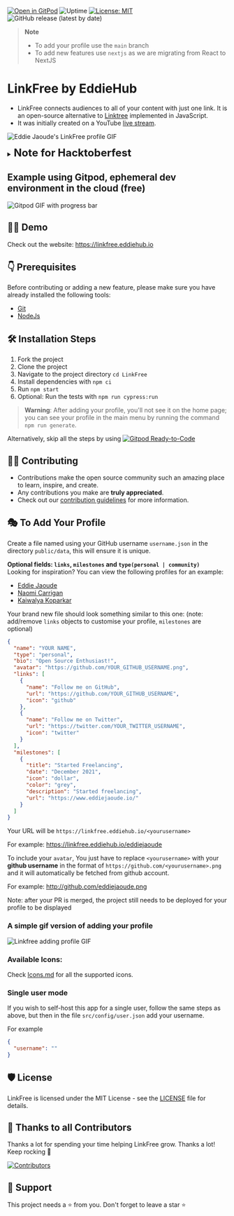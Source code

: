 [![Open in GitPod](https://img.shields.io/badge/Gitpod-Ready--to--Code-blue?logo=gitpod)](https://gitpod.io/#https://github.com/EddieHubCommunity/LinkFree)  ![Uptime](https://img.shields.io/endpoint?url=https%3A%2F%2Fraw.githubusercontent.com%2FEddieHubCommunity%2Fmonitoring%2Fmaster%2Fapi%2Flink-free%2Fuptime.json) [![License: MIT](https://img.shields.io/badge/License-MIT-yellow.svg)](https://opensource.org/licenses/MIT) ![GitHub release (latest by date)](https://img.shields.io/github/v/release/EddieHubCommunity/LinkFree?style=for-the-badge)

> **Note**
>
> - To add your profile use the `main` branch
> - To add new features use `nextjs` as we are migrating from React to NextJS

# LinkFree by EddieHub

- LinkFree connects audiences to all of your content with just one link. It is an open-source alternative to [Linktree](https://linktr.ee/) implemented in JavaScript.
- It was initially created on a YouTube [live stream](https://www.youtube.com/watch?v=Jorl_vcp-Ew).

![Eddie Jaoude's LinkFree profile GIF](https://user-images.githubusercontent.com/106697681/176986263-b8c278f1-41a8-4b85-80e6-be46e9cc9a00.gif)

<details close>
  <summary><span style="font-size: 24px; font-weight: 700;">Note for Hacktoberfest </span></summary>
  <br>

**Warning**: A note for Hacktoberfest participants:

> Pull requests which add or edit your information in a `public/data/${yourname}.json` file will NOT be counted for Hacktoberfest.
>
> Pull requests which improve the codebase, documentation, or other aspects of the project and are in line with the core values of the event will count. Maintainers will opt-in these PRs by applying the `hacktoberfest-accepted` label.

</details>

## Example using Gitpod, ephemeral dev environment in the cloud (free)

![Gitpod GIF with progress bar](https://user-images.githubusercontent.com/46727048/146048451-ed4ff31a-c178-4713-a9e0-95118be742dc.gif)

## 👨‍💻 Demo

Check out the website: https://linkfree.eddiehub.io

## 👇 Prerequisites

Before contributing or adding a new feature, please make sure you have already installed the following tools:

- [Git](https://git-scm.com/downloads)
- [NodeJs](https://nodejs.org/en/download/)

## 🛠️ Installation Steps

1. Fork the project
2. Clone the project
3. Navigate to the project directory `cd LinkFree`
4. Install dependencies with `npm ci`
5. Run `npm start`
6. Optional: Run the tests with `npm run cypress:run`

> **Warning**: After adding your profile, you'll not see it on the home page; you can see your profile in the main menu by running the command `npm run generate`.

Alternatively, skip all the steps by using [![Gitpod Ready-to-Code](https://img.shields.io/badge/Gitpod-Ready--to--Code-blue?logo=gitpod)](https://gitpod.io/#https://github.com/EddieHubCommunity/LinkFree/)

## 👨‍💻 Contributing

- Contributions make the open source community such an amazing place to learn, inspire, and create.
- Any contributions you make are **truly appreciated**.
- Check out our [contribution guidelines](/CONTRIBUTING.md) for more information.

## 🎭 To Add Your Profile

Create a file named using your GitHub username `username.json` in the directory `public/data`, this will ensure it is unique.

**Optional fields: `links`, `milestones` and `type(personal | community)`**\
Looking for inspiration? You can view the following profiles for an example:

- [Eddie Jaoude](https://github.com/EddieHubCommunity/LinkFree/blob/main/public/data/eddiejaoude.json)
- [Naomi Carrigan](https://github.com/EddieHubCommunity/LinkFree/blob/main/public/data/nhcarrigan.json)
- [Kaiwalya Koparkar](https://github.com/EddieHubCommunity/LinkFree/blob/main/public/data/kaiwalyakoparkar.json)

Your brand new file should look something similar to this one:
(note: add/remove `links` objects to customise your profile, `milestones` are optional)

```json
{
  "name": "YOUR NAME",
  "type": "personal",
  "bio": "Open Source Enthusiast!",
  "avatar": "https://github.com/YOUR_GITHUB_USERNAME.png",
  "links": [
    {
      "name": "Follow me on GitHub",
      "url": "https://github.com/YOUR_GITHUB_USERNAME",
      "icon": "github"
    },
    {
      "name": "Follow me on Twitter",
      "url": "https://twitter.com/YOUR_TWITTER_USERNAME",
      "icon": "twitter"
    }
  ],
  "milestones": [
    {
      "title": "Started Freelancing",
      "date": "December 2021",
      "icon": "dollar",
      "color": "grey",
      "description": "Started freelancing",
      "url": "https://www.eddiejaoude.io/"
    }
  ]
}
```

Your URL will be `https://linkfree.eddiehub.io/<yourusername>`

For example: <https://linkfree.eddiehub.io/eddiejaoude>

To include your `avatar`, You just have to replace `<yourusername>` with your **github username** in the format of `https://github.com/<yourusername>.png` and it will automatically be fetched from github account.

For example: <http://github.com/eddiejaoude.png>

Note: after your PR is merged, the project still needs to be deployed for your profile to be displayed

### A simple gif version of adding your profile

![Linkfree adding profile GIF](https://user-images.githubusercontent.com/51878265/165113896-35d34c1d-c95e-4bb4-b658-df1afb9ab658.gif)

### Available Icons:

Check [Icons.md](/icons.md) for all the supported icons.

### Single user mode

If you wish to self-host this app for a single user, follow the same steps as above, but then in the file `src/config/user.json` add your username.

For example

```json
{
  "username": ""
}
```

## 🛡️ License

LinkFree is licensed under the MIT License - see the [LICENSE](LICENSE) file for details.

## 💪 Thanks to all Contributors

Thanks a lot for spending your time helping LinkFree grow. Thanks a lot! Keep rocking 🍻

[![Contributors](https://contrib.rocks/image?repo=EddieHubCommunity/LinkFree)](https://github.com/EddieHubCommunity/LinkFree/graphs/contributors)

## 🙏 Support

This project needs a ⭐️ from you. Don't forget to leave a star ⭐️
